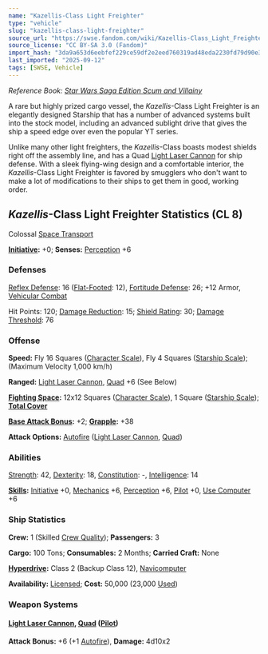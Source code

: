 ```yaml
---
name: "Kazellis-Class Light Freighter"
type: "vehicle"
slug: "kazellis-class-light-freighter"
source_url: "https://swse.fandom.com/wiki/Kazellis-Class_Light_Freighter"
source_license: "CC BY-SA 3.0 (Fandom)"
import_hash: "3da9a653d6eebfef229ce59df2e2eed760319ad48eda2230fd79d90e323f8f2b"
last_imported: "2025-09-12"
tags: [SWSE, Vehicle]
---
```

*Reference Book: [Star Wars Saga Edition Scum and Villainy](https://swse.fandom.com/wiki/Star_Wars_Saga_Edition_Scum_and_Villainy)*

A rare but highly prized cargo vessel, the *Kazellis*-Class Light Freighter is an elegantly designed Starship that has a number of advanced systems built into the stock model, including an advanced sublight drive that gives the ship a speed edge over even the popular YT series. 

Unlike many other light freighters, the *Kazellis*-Class boasts modest shields right off the assembly line, and has a Quad [Light Laser Cannon](https://swse.fandom.com/wiki/Light_Laser_Cannon) for ship defense. With a sleek flying-wing design and a comfortable interior, the *Kazellis*-Class Light Freighter is favored by smugglers who don't want to make a lot of modifications to their ships to get them in good, working order. 
## *Kazellis*-Class Light Freighter Statistics (CL 8)
Colossal [Space Transport](https://swse.fandom.com/wiki/Space_Transport)

**[Initiative](https://swse.fandom.com/wiki/Initiative):** +0; **Senses:** [Perception](https://swse.fandom.com/wiki/Perception) +6
### Defenses
[Reflex Defense](https://swse.fandom.com/wiki/Reflex_Defense_(Vehicles)): 16 ([Flat-Footed](https://swse.fandom.com/wiki/Flat-Footed): 12), [Fortitude Defense](https://swse.fandom.com/wiki/Fortitude_Defense_(Vehicles)): 26; +12 Armor, [Vehicular Combat](https://swse.fandom.com/wiki/Vehicular_Combat)

Hit Points: 120; [Damage Reduction](https://swse.fandom.com/wiki/Damage_Reduction): 15; [Shield Rating](https://swse.fandom.com/wiki/Shield_Rating): 30; [Damage Threshold](https://swse.fandom.com/wiki/Damage_Threshold_(Vehicles)): 76
### Offense
**Speed:** Fly 16 Squares ([Character Scale](https://swse.fandom.com/wiki/Character_Scale)), Fly 4 Squares ([Starship Scale](https://swse.fandom.com/wiki/Starship_Scale)); (Maximum Velocity 1,000 km/h)

**Ranged:** [Light Laser Cannon](https://swse.fandom.com/wiki/Light_Laser_Cannon), [Quad](https://swse.fandom.com/wiki/Quad) +6 (See Below)

**[Fighting Space](https://swse.fandom.com/wiki/Fighting_Space):** 12x12 Squares ([Character Scale](https://swse.fandom.com/wiki/Character_Scale)), 1 Square ([Starship Scale](https://swse.fandom.com/wiki/Starship_Scale)); **[Total Cover](https://swse.fandom.com/wiki/Total_Cover)**

**[Base Attack Bonus](https://swse.fandom.com/wiki/Base_Attack_Bonus):** +2; **[Grapple](https://swse.fandom.com/wiki/Grapple):** +38

**Attack Options:** [Autofire](https://swse.fandom.com/wiki/Autofire_(Vehicle_Combat)) ([Light Laser Cannon](https://swse.fandom.com/wiki/Light_Laser_Cannon), [Quad](https://swse.fandom.com/wiki/Quad))
### Abilities
[Strength](https://swse.fandom.com/wiki/Strength): 42, [Dexterity](https://swse.fandom.com/wiki/Dexterity): 18, [Constitution](https://swse.fandom.com/wiki/Constitution): -, [Intelligence](https://swse.fandom.com/wiki/Intelligence): 14

**[Skills](https://swse.fandom.com/wiki/Skills):** [Initiative](https://swse.fandom.com/wiki/Initiative) +0, [Mechanics](https://swse.fandom.com/wiki/Mechanics) +6, [Perception](https://swse.fandom.com/wiki/Perception) +6, [Pilot](https://swse.fandom.com/wiki/Pilot) +0, [Use Computer](https://swse.fandom.com/wiki/Use_Computer) +6
### Ship Statistics
**Crew:** 1 (Skilled [Crew Quality](https://swse.fandom.com/wiki/Crew_Quality)); **Passengers:** 3

**Cargo:** 100 Tons; **Consumables:** 2 Months; **Carried Craft:** None

**[Hyperdrive](https://swse.fandom.com/wiki/Hyperdrive):** Class 2 (Backup Class 12), [Navicomputer](https://swse.fandom.com/wiki/Navicomputer)

**Availability:** [Licensed](https://swse.fandom.com/wiki/Licensed); **Cost:** 50,000 (23,000 [Used](https://swse.fandom.com/wiki/Used))
### Weapon Systems
#### **[Light Laser Cannon](https://swse.fandom.com/wiki/Light_Laser_Cannon), [Quad](https://swse.fandom.com/wiki/Quad) ([Pilot](https://swse.fandom.com/wiki/Pilot_(Vehicle_Combat)))**
**Attack Bonus:** +6 (+1 [Autofire](https://swse.fandom.com/wiki/Autofire_(Vehicle_Combat))), **Damage:** 4d10x2